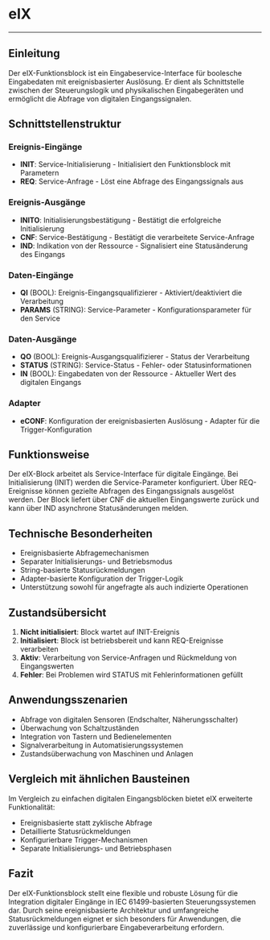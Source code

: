 # eIX

* * * * * * * * * *

## Einleitung
Der eIX-Funktionsblock ist ein Eingabeservice-Interface für boolesche Eingabedaten mit ereignisbasierter Auslösung. Er dient als Schnittstelle zwischen der Steuerungslogik und physikalischen Eingabegeräten und ermöglicht die Abfrage von digitalen Eingangssignalen.

## Schnittstellenstruktur

### **Ereignis-Eingänge**
- **INIT**: Service-Initialisierung - Initialisiert den Funktionsblock mit Parametern
- **REQ**: Service-Anfrage - Löst eine Abfrage des Eingangssignals aus

### **Ereignis-Ausgänge**
- **INITO**: Initialisierungsbestätigung - Bestätigt die erfolgreiche Initialisierung
- **CNF**: Service-Bestätigung - Bestätigt die verarbeitete Service-Anfrage
- **IND**: Indikation von der Ressource - Signalisiert eine Statusänderung des Eingangs

### **Daten-Eingänge**
- **QI** (BOOL): Ereignis-Eingangsqualifizierer - Aktiviert/deaktiviert die Verarbeitung
- **PARAMS** (STRING): Service-Parameter - Konfigurationsparameter für den Service

### **Daten-Ausgänge**
- **QO** (BOOL): Ereignis-Ausgangsqualifizierer - Status der Verarbeitung
- **STATUS** (STRING): Service-Status - Fehler- oder Statusinformationen
- **IN** (BOOL): Eingabedaten von der Ressource - Aktueller Wert des digitalen Eingangs

### **Adapter**
- **eCONF**: Konfiguration der ereignisbasierten Auslösung - Adapter für die Trigger-Konfiguration

## Funktionsweise
Der eIX-Block arbeitet als Service-Interface für digitale Eingänge. Bei Initialisierung (INIT) werden die Service-Parameter konfiguriert. Über REQ-Ereignisse können gezielte Abfragen des Eingangssignals ausgelöst werden. Der Block liefert über CNF die aktuellen Eingangswerte zurück und kann über IND asynchrone Statusänderungen melden.

## Technische Besonderheiten
- Ereignisbasierte Abfragemechanismen
- Separater Initialisierungs- und Betriebsmodus
- String-basierte Statusrückmeldungen
- Adapter-basierte Konfiguration der Trigger-Logik
- Unterstützung sowohl für angefragte als auch indizierte Operationen

## Zustandsübersicht
1. **Nicht initialisiert**: Block wartet auf INIT-Ereignis
2. **Initialisiert**: Block ist betriebsbereit und kann REQ-Ereignisse verarbeiten
3. **Aktiv**: Verarbeitung von Service-Anfragen und Rückmeldung von Eingangswerten
4. **Fehler**: Bei Problemen wird STATUS mit Fehlerinformationen gefüllt

## Anwendungsszenarien
- Abfrage von digitalen Sensoren (Endschalter, Näherungsschalter)
- Überwachung von Schaltzuständen
- Integration von Tastern und Bedienelementen
- Signalverarbeitung in Automatisierungssystemen
- Zustandsüberwachung von Maschinen und Anlagen

## Vergleich mit ähnlichen Bausteinen
Im Vergleich zu einfachen digitalen Eingangsblöcken bietet eIX erweiterte Funktionalität:
- Ereignisbasierte statt zyklische Abfrage
- Detaillierte Statusrückmeldungen
- Konfigurierbare Trigger-Mechanismen
- Separate Initialisierungs- und Betriebsphasen

## Fazit
Der eIX-Funktionsblock stellt eine flexible und robuste Lösung für die Integration digitaler Eingänge in IEC 61499-basierten Steuerungssystemen dar. Durch seine ereignisbasierte Architektur und umfangreiche Statusrückmeldungen eignet er sich besonders für Anwendungen, die zuverlässige und konfigurierbare Eingabeverarbeitung erfordern.